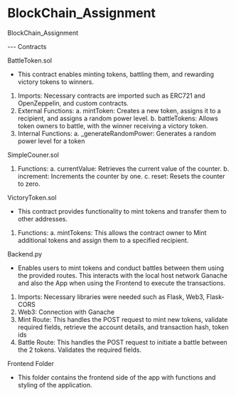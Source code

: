 # BlockChain_Assignment

BlockChain_Assignment

--- Contracts

BattleToken.sol

- This contract enables minting tokens, battling them, and rewarding victory tokens to winners.

1.  Imports: Necessary contracts are imported such as ERC721 and OpenZeppelin, and custom contracts.
2.  External Functions:
    a. mintToken: Creates a new token, assigns it to a recipient, and assigns a random power level.
    b. battleTokens: Allows token owners to battle, with the winner receiving a victory token.
3.  Internal Functions:
    a. \_generateRandomPower: Generates a random power level for a token

SimpleCouner.sol

1. Functions:
   a. currentValue: Retrieves the current value of the counter.
   b. increment: Increments the counter by one.
   c. reset: Resets the counter to zero.

VictoryToken.sol

- This contract provides functionality to mint tokens and transfer them to other addresses.

1. Functions:
   a. mintTokens: This allows the contract owner to Mint additional tokens and assign them to a specified recipient.

Backend.py

- Enables users to mint tokens and conduct battles between them using the provided routes. This interacts with the local host network Ganache and also the App when using the Frontend to execute the transactions.

1. Imports: Necessary libraries were needed such as Flask, Web3, Flask-CORS
2. Web3: Connection with Ganache
3. Mint Route: This handles the POST request to mint new tokens, validate required fields, retrieve the account details, and transaction hash, token ids
4. Battle Route: This handles the POST request to initiate a battle between the 2 tokens. Validates the required fields.

Frontend Folder

- This folder contains the frontend side of the app with functions and styling of the application.
